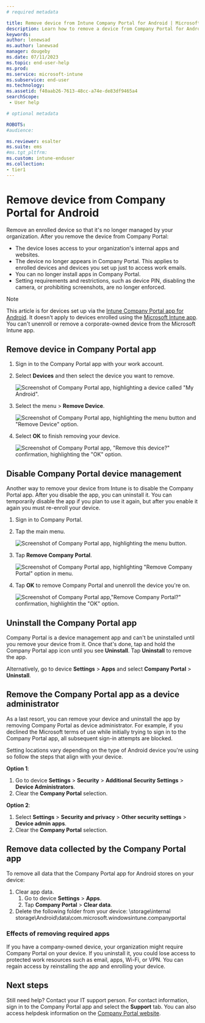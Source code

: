 ```yaml
---
# required metadata

title: Remove device from Intune Company Portal for Android | Microsoft Docs
description: Learn how to remove a device from Company Portal for Android and uninstall the Company Portal app.
keywords:
author: lenewsad
ms.author: lanewsad
manager: dougeby
ms.date: 07/11/2023
ms.topic: end-user-help
ms.prod:
ms.service: microsoft-intune
ms.subservice: end-user
ms.technology:
ms.assetid: f40aab26-7613-48cc-a74e-de83df9465a4
searchScope:
 - User help

# optional metadata

ROBOTS:   
#audience:

ms.reviewer: esalter
ms.suite: ems
#ms.tgt_pltfrm:
ms.custom: intune-enduser
ms.collection:
- tier1
---
```


# Remove device from Company Portal for Android  

Remove an enrolled device so that it's no longer managed by your organization. After you remove the device from Company Portal:  

* The device loses access to your organization's internal apps and websites.   
* The device no longer appears in Company Portal. This applies to enrolled devices and devices you set up just to access work emails.  
* You can no longer install apps in Company Portal.  
* Setting requirements and restrictions, such as device PIN, disabling the camera, or prohibiting screenshots, are no longer enforced. 

> [!NOTE]
> This article is for devices set up via the [Intune Company Portal app for Android](https://play.google.com/store/apps/details?id=com.microsoft.windowsintune.companyportal). It doesn't apply to devices enrolled using the [Microsoft Intune app](https://play.google.com/store/apps/details?id=com.microsoft.intune). You can't unenroll or remove a corporate-owned device from the Microsoft Intune app.   

## Remove device in Company Portal app  
1. Sign in to the Company Portal app with your work account.  
2. Select **Devices** and then select the device you want to remove. 

    ![Screenshot of Company Portal app, highlighting a device called "My Android".](./media/remove-device-from-company-portal-2101-01.png) 

3. Select the menu > **Remove Device**.  

    ![Screenshot of Company Portal app, highlighting the menu button and "Remove Device" option.](./media/remove-device-from-company-portal-2101-02.png)  

4. Select **OK** to finish removing your device.  

    ![Screenshot of Company Portal app, "Remove this device?" confirmation, highlighting the "OK" option.](./media/remove-device-from-company-portal-2101-03.png)  

## Disable Company Portal device management 
Another way to remove your device from Intune is to disable the Company Portal app. After you disable the app, you can uninstall it. You can temporarily disable the app if you plan to use it again, but after you enable it again you must re-enroll your device.    

1. Sign in to Company Portal.   
2. Tap the main menu.    

    ![Screenshot of Company Portal app, highlighting the menu button.](./media/remove-intune-company-portal-android-2101-01.png) 

3. Tap **Remove Company Portal**.   

    ![Screenshot of Company Portal app, highlighting "Remove Company Portal" option in menu.](./media/remove-intune-company-portal-android-2101-02.png) 

4. Tap **OK** to remove Company Portal and unenroll the device you're on.  

    ![Screenshot of Company Portal app,"Remove Company Portal?" confirmation, highlightin the "OK" option.](./media/remove-intune-company-portal-android-2101-03.png) 

## Uninstall the Company Portal app

Company Portal is a device management app and can't be uninstalled until you remove your device from it. Once that's done, tap and hold the Company Portal app icon until you see **Uninstall**. Tap **Uninstall** to remove the app.    

Alternatively, go to device **Settings** > **Apps** and select **Company Portal** > **Uninstall**.  

## Remove the Company Portal app as a device administrator  

As a last resort, you can remove your device and uninstall the app by removing Company Portal as device administrator. For example, if you declined the Microsoft terms of use while initially trying to sign in to the Company Portal app, all subsequent sign-in attempts are blocked.     

Setting locations vary depending on the type of Android device you're using so follow the steps that align with your device.  

**Option 1**:  

1. Go to device **Settings** > **Security** > **Additional Security Settings** > **Device Administrators**.  
2. Clear the **Company Portal** selection.  

**Option 2**:

1. Select **Settings** > **Security and privacy** > **Other security settings** > **Device admin apps**.
2. Clear the **Company Portal** selection.  

## Remove data collected by the Company Portal app  

To remove all data that the Company Portal app for Android stores on your device:  

1. Clear app data.  
   1. Go to device **Settings** > **Apps**.
   1. Tap **Company Portal** > **Clear data**.  
2. Delete the following folder from your device: \storage\internal storage\Android\data\com.microsoft.windowsintune.companyportal    

### Effects of removing required apps  
If you have a company-owned device, your organization might require Company Portal on your device. If you uninstall it, you could lose access to protected work resources such as email, apps, Wi-Fi, or VPN. You can regain access by reinstalling the app and enrolling your device. 

## Next steps  

Still need help? Contact your IT support person. For contact information, sign in to the Company Portal app and select the **Support** tab.  You can also access helpdesk information on the [Company Portal website](https://go.microsoft.com/fwlink/?linkid=2010980). 
